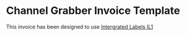 Channel Grabber Invoice Template
================================

This invoice has been designed to use [Intergrated Labels IL1](http://www.integratedlabels.co.uk/Single-Label-Integrated-Label-Paper.html)